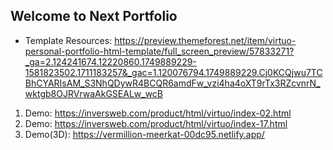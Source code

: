 ## Welcome to Next Portfolio

- Template Resources: https://preview.themeforest.net/item/virtuo-personal-portfolio-html-template/full_screen_preview/57833271?_ga=2.124241674.12220860.1749889229-1581823502.1711183257&_gac=1.120076794.1749889229.Cj0KCQjwu7TCBhCYARIsAM_S3NhQDywR4BCQR6amdFw_vzi4ha4oXT9rTx3RZcvnrN_wktgb8OJRVrwaAkGSEALw_wcB

1. Demo: https://inversweb.com/product/html/virtuo/index-02.html
2. Demo: https://inversweb.com/product/html/virtuo/index-17.html
3. Demo(3D): https://vermillion-meerkat-00dc95.netlify.app/
